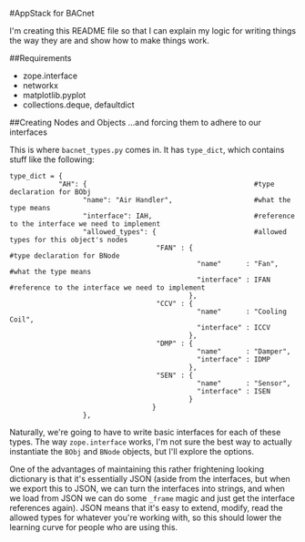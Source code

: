 #AppStack for BACnet

I'm creating this README file so that I can explain my logic for writing things the way they are and show how to make things work.

##Requirements
* zope.interface
* networkx
* matplotlib.pyplot
* collections.deque, defaultdict

##Creating Nodes and Objects
...and forcing them to adhere to our interfaces

This is where ```bacnet_types.py``` comes in. It has ```type_dict```, which contains stuff like the following:

```
type_dict = {
            "AH": {                                         #type declaration for BObj
                  "name": "Air Handler",                    #what the type means
                  "interface": IAH,                         #reference to the interface we need to implement
                  "allowed_types": {                        #allowed types for this object's nodes
                                    "FAN" : {                           #type declaration for BNode
                                              "name"      : "Fan",      #what the type means
                                              "interface" : IFAN        #reference to the interface we need to implement
                                            },
                                    "CCV" : {
                                              "name"      : "Cooling Coil",
                                              "interface" : ICCV
                                            },
                                    "DMP" : {
                                              "name"      : "Damper",
                                              "interface" : IDMP
                                            },
                                    "SEN" : { 
                                              "name"      : "Sensor",
                                              "interface" : ISEN
                                            }
                                   }
                  },
```
Naturally, we're going to have to write basic interfaces for each of these types. The way ```zope.interface``` works, I'm not sure the best way to actually instantiate the ```BObj``` and ```BNode``` objects, but I'll explore the options.

One of the advantages of maintaining this rather frightening looking dictionary is that it's essentially JSON (aside from the interfaces, but when we export this to JSON, we can turn the interfaces into strings, and when we load from JSON we can do some ```_frame``` magic and just get the interface references again). JSON means that it's easy to extend, modify, read the allowed types for whatever you're working with, so this should lower the learning curve for people who are using this.
